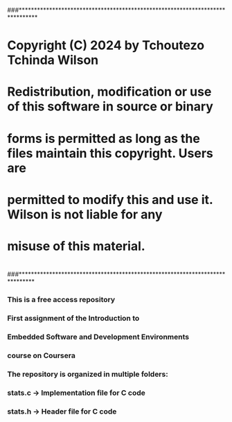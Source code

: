 ###******************************************************************************
# Copyright (C) 2024 by Tchoutezo Tchinda Wilson

# Redistribution, modification or use of this software in source or binary
# forms is permitted as long as the files maintain this copyright. Users are 
# permitted to modify this and use it. Wilson is not liable for any
# misuse of this material. 
#
###*****************************************************************************


### This is a free access repository
### First assignment of the Introduction to 
### Embedded Software and Development Environments
### course on Coursera

### The repository is organized in multiple folders:
###      stats.c -> Implementation file for C code 
###      stats.h -> Header file for C code
